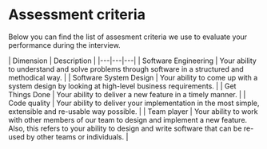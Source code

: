 # Assessment criteria

Below you can find the list of assesment criteria we use to evaluate your performance during the interview.

| Dimension | Description |
|---|---|---|
| Software Engineering | Your ability to understand and solve problems through software in a structured and methodical way. |
| Software System Design | Your ability to come up with a system design by looking at high-level business requirements.  |
| Get Things Done | Your ability to deliver a new feature in a timely manner.   |
| Code quality | Your ability to deliver your implementation in the most simple, extensible and re-usable way possible. |
| Team player | Your ability to work with other members of our team to design and implement a new feature. Also, this refers to your ability to design and write software that can be re-used by other teams or individuals. |